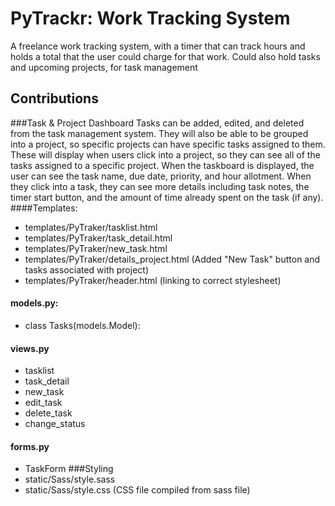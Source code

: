# PyTrackr: Work Tracking System
A freelance work tracking system, with a timer that can track hours and holds a total that the user could charge for that work. Could also hold tasks and upcoming projects, for task management

## Contributions
###Task & Project Dashboard
Tasks can be added, edited, and deleted from the task management system. They will also be able to be grouped into a project, so specific projects can have specific tasks assigned to them. These will display when users click into a project, so they can see all of the tasks assigned to a specific project. When the taskboard is displayed, the user can see the task name, due date, priority, and hour allotment. When they click into a task, they can see more details including task notes, the timer start button, and the amount of time already spent on the task (if any).
####Templates:
- templates/PyTraker/tasklist.html
- templates/PyTraker/task_detail.html
- templates/PyTraker/new_task.html
- templates/PyTraker/details_project.html (Added "New Task" button and tasks associated with project)
- templates/PyTraker/header.html (linking to correct stylesheet)
#### models.py:
- class Tasks(models.Model):
#### views.py
- tasklist
- task_detail
- new_task
- edit_task
- delete_task
- change_status
#### forms.py
- TaskForm
###Styling
- static/Sass/style.sass
- static/Sass/style.css (CSS file compiled from sass file)

 
 
 


